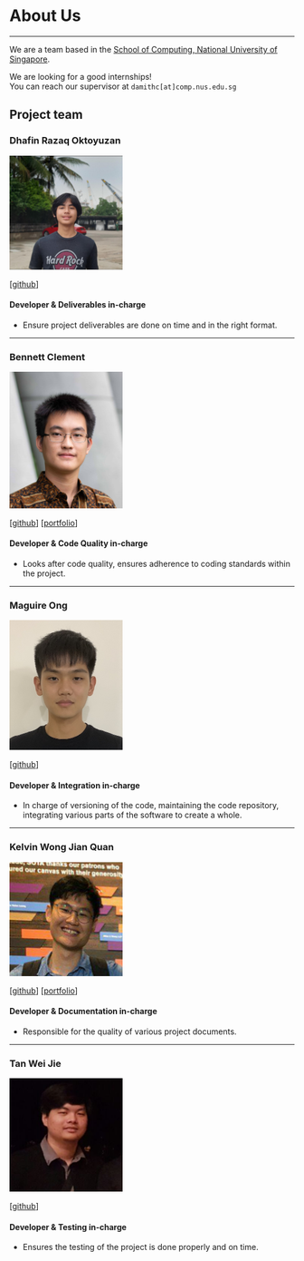 <head> <title> About Us </title> </head>

# About Us
---

We are a team based in the [School of Computing, National University of Singapore](http://www.comp.nus.edu.sg).

We are looking for a good internships! <br>
You can reach our supervisor at `damithc[at]comp.nus.edu.sg`

## Project team

### Dhafin Razaq Oktoyuzan

<img src="images/dhafinrazaq.png" width="200px">

[[github](https://github.com/dhafinrazaq)]

#### Developer & Deliverables in-charge
* Ensure project deliverables are done on time and in the right format.
---

### Bennett Clement

<img src="images/benclmnt.png" width="200px">

[[github](https://github.com/benclmnt)]
[[portfolio](team/benclmnt.md)]
#### Developer & Code Quality in-charge
* Looks after code quality, ensures adherence to coding standards within the project.
---

### Maguire Ong

<img src="images/maguireong.png" width="200px">

[[github](http://github.com/maguireong)]

#### Developer & Integration in-charge
* In charge of versioning of the code, maintaining the code repository, integrating various parts of the software to create a whole.
---

### Kelvin Wong Jian Quan

<img src="images/kelvinvin.png" width="200px">

[[github](http://github.com/kelvinvin)] 
[[portfolio](https://github.com/kelvinvin?tab=repositories)]

#### Developer & Documentation in-charge
* Responsible for the quality of various project documents.
---

### Tan Wei Jie

<img src="images/tanweijie123.png" width="200px">

[[github](http://github.com/tanweijie123)]

#### Developer & Testing in-charge
* Ensures the testing of the project is done properly and on time.
